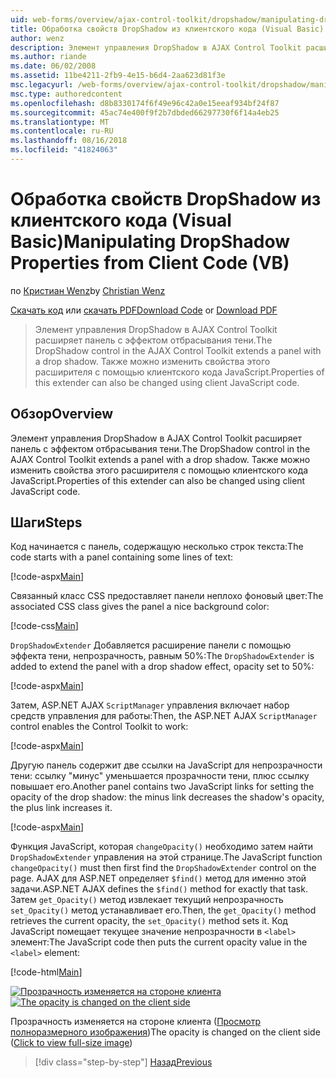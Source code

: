 ```yaml
---
uid: web-forms/overview/ajax-control-toolkit/dropshadow/manipulating-dropshadow-properties-from-client-code-vb
title: Обработка свойств DropShadow из клиентского кода (Visual Basic) | Документация Майкрософт
author: wenz
description: Элемент управления DropShadow в AJAX Control Toolkit расширяет панель с эффектом отбрасывания тени. Также можно изменить свойства этого расширителя с помощью клиента JavaScrip...
ms.author: riande
ms.date: 06/02/2008
ms.assetid: 11be4211-2fb9-4e15-b6d4-2aa623d81f3e
msc.legacyurl: /web-forms/overview/ajax-control-toolkit/dropshadow/manipulating-dropshadow-properties-from-client-code-vb
msc.type: authoredcontent
ms.openlocfilehash: d8b8330174f6f49e96c42a0e15eeaf934bf24f87
ms.sourcegitcommit: 45ac74e400f9f2b7dbded66297730f6f14a4eb25
ms.translationtype: MT
ms.contentlocale: ru-RU
ms.lasthandoff: 08/16/2018
ms.locfileid: "41824063"
---
```

<a name="manipulating-dropshadow-properties-from-client-code-vb"></a><span data-ttu-id="49120-104">Обработка свойств DropShadow из клиентского кода (Visual Basic)</span><span class="sxs-lookup"><span data-stu-id="49120-104">Manipulating DropShadow Properties from Client Code (VB)</span></span>
====================
<span data-ttu-id="49120-105">по [Кристиан Wenz](https://github.com/wenz)</span><span class="sxs-lookup"><span data-stu-id="49120-105">by [Christian Wenz](https://github.com/wenz)</span></span>

<span data-ttu-id="49120-106">[Скачать код](http://download.microsoft.com/download/5/1/6/51652a81-500b-4f6b-88d3-617103e7941e/DropShadow2.vb.zip) или [скачать PDF](http://download.microsoft.com/download/b/6/a/b6ae89ee-df69-4c87-9bfb-ad1eb2b23373/dropshadow2VB.pdf)</span><span class="sxs-lookup"><span data-stu-id="49120-106">[Download Code](http://download.microsoft.com/download/5/1/6/51652a81-500b-4f6b-88d3-617103e7941e/DropShadow2.vb.zip) or [Download PDF](http://download.microsoft.com/download/b/6/a/b6ae89ee-df69-4c87-9bfb-ad1eb2b23373/dropshadow2VB.pdf)</span></span>

> <span data-ttu-id="49120-107">Элемент управления DropShadow в AJAX Control Toolkit расширяет панель с эффектом отбрасывания тени.</span><span class="sxs-lookup"><span data-stu-id="49120-107">The DropShadow control in the AJAX Control Toolkit extends a panel with a drop shadow.</span></span> <span data-ttu-id="49120-108">Также можно изменить свойства этого расширителя с помощью клиентского кода JavaScript.</span><span class="sxs-lookup"><span data-stu-id="49120-108">Properties of this extender can also be changed using client JavaScript code.</span></span>


## <a name="overview"></a><span data-ttu-id="49120-109">Обзор</span><span class="sxs-lookup"><span data-stu-id="49120-109">Overview</span></span>

<span data-ttu-id="49120-110">Элемент управления DropShadow в AJAX Control Toolkit расширяет панель с эффектом отбрасывания тени.</span><span class="sxs-lookup"><span data-stu-id="49120-110">The DropShadow control in the AJAX Control Toolkit extends a panel with a drop shadow.</span></span> <span data-ttu-id="49120-111">Также можно изменить свойства этого расширителя с помощью клиентского кода JavaScript.</span><span class="sxs-lookup"><span data-stu-id="49120-111">Properties of this extender can also be changed using client JavaScript code.</span></span>

## <a name="steps"></a><span data-ttu-id="49120-112">Шаги</span><span class="sxs-lookup"><span data-stu-id="49120-112">Steps</span></span>

<span data-ttu-id="49120-113">Код начинается с панель, содержащую несколько строк текста:</span><span class="sxs-lookup"><span data-stu-id="49120-113">The code starts with a panel containing some lines of text:</span></span>

[!code-aspx[Main](manipulating-dropshadow-properties-from-client-code-vb/samples/sample1.aspx)]

<span data-ttu-id="49120-114">Связанный класс CSS предоставляет панели неплохо фоновый цвет:</span><span class="sxs-lookup"><span data-stu-id="49120-114">The associated CSS class gives the panel a nice background color:</span></span>

[!code-css[Main](manipulating-dropshadow-properties-from-client-code-vb/samples/sample2.css)]

<span data-ttu-id="49120-115">`DropShadowExtender` Добавляется расширение панели с помощью эффекта тени, непрозрачность, равным 50%:</span><span class="sxs-lookup"><span data-stu-id="49120-115">The `DropShadowExtender` is added to extend the panel with a drop shadow effect, opacity set to 50%:</span></span>

[!code-aspx[Main](manipulating-dropshadow-properties-from-client-code-vb/samples/sample3.aspx)]

<span data-ttu-id="49120-116">Затем, ASP.NET AJAX `ScriptManager` управления включает набор средств управления для работы:</span><span class="sxs-lookup"><span data-stu-id="49120-116">Then, the ASP.NET AJAX `ScriptManager` control enables the Control Toolkit to work:</span></span>

[!code-aspx[Main](manipulating-dropshadow-properties-from-client-code-vb/samples/sample4.aspx)]

<span data-ttu-id="49120-117">Другую панель содержит две ссылки на JavaScript для непрозрачности тени: ссылку "минус" уменьшается прозрачности тени, плюс ссылку повышает его.</span><span class="sxs-lookup"><span data-stu-id="49120-117">Another panel contains two JavaScript links for setting the opacity of the drop shadow: the minus link decreases the shadow's opacity, the plus link increases it.</span></span>

[!code-aspx[Main](manipulating-dropshadow-properties-from-client-code-vb/samples/sample5.aspx)]

<span data-ttu-id="49120-118">Функция JavaScript, которая `changeOpacity()` необходимо затем найти `DropShadowExtender` управления на этой странице.</span><span class="sxs-lookup"><span data-stu-id="49120-118">The JavaScript function `changeOpacity()` must then first find the `DropShadowExtender` control on the page.</span></span> <span data-ttu-id="49120-119">AJAX для ASP.NET определяет `$find()` метод для именно этой задачи.</span><span class="sxs-lookup"><span data-stu-id="49120-119">ASP.NET AJAX defines the `$find()` method for exactly that task.</span></span> <span data-ttu-id="49120-120">Затем `get_Opacity()` метод извлекает текущий непрозрачность `set_Opacity()` метод устанавливает его.</span><span class="sxs-lookup"><span data-stu-id="49120-120">Then, the `get_Opacity()` method retrieves the current opacity, the `set_Opacity()` method sets it.</span></span> <span data-ttu-id="49120-121">Код JavaScript помещает текущее значение непрозрачности в `<label>` элемент:</span><span class="sxs-lookup"><span data-stu-id="49120-121">The JavaScript code then puts the current opacity value in the `<label>` element:</span></span>

[!code-html[Main](manipulating-dropshadow-properties-from-client-code-vb/samples/sample6.html)]


<span data-ttu-id="49120-122">[![Прозрачность изменяется на стороне клиента](manipulating-dropshadow-properties-from-client-code-vb/_static/image2.png)](manipulating-dropshadow-properties-from-client-code-vb/_static/image1.png)</span><span class="sxs-lookup"><span data-stu-id="49120-122">[![The opacity is changed on the client side](manipulating-dropshadow-properties-from-client-code-vb/_static/image2.png)](manipulating-dropshadow-properties-from-client-code-vb/_static/image1.png)</span></span>

<span data-ttu-id="49120-123">Прозрачность изменяется на стороне клиента ([Просмотр полноразмерного изображения](manipulating-dropshadow-properties-from-client-code-vb/_static/image3.png))</span><span class="sxs-lookup"><span data-stu-id="49120-123">The opacity is changed on the client side ([Click to view full-size image](manipulating-dropshadow-properties-from-client-code-vb/_static/image3.png))</span></span>

> [!div class="step-by-step"]
> [<span data-ttu-id="49120-124">Назад</span><span class="sxs-lookup"><span data-stu-id="49120-124">Previous</span></span>](adjusting-the-z-index-of-a-dropshadow-vb.md)
